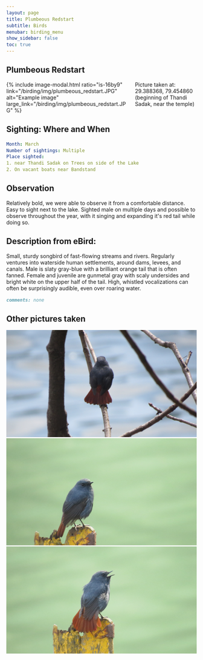 ```yaml
---
layout: page
title: Plumbeous Redstart
subtitle: Birds
menubar: birding_menu
show_sidebar: false
toc: true
---
```


## Plumbeous Redstart

<div class="columns">
<div class="column is-6">
{% include image-modal.html ratio="is-16by9" link="/birding/img/plumbeous_redstart.JPG" alt="Example image" large_link="/birding/img/plumbeous_redstart.JPG" %}
</div>
<div class="column is-6">
Picture taken at: 29.388368, 79.454860 (beginning of Thandi Sadak, near the temple)
</div>
</div>

## Sighting: Where and When
```yaml
Month: March
Number of sightings: Multiple
Place sighted: 
1. near Thandi Sadak on Trees on side of the Lake 
2. On vacant boats near Bandstand
```

## Observation
Relatively bold, we were able to observe it from a comfortable distance. Easy to sight next to the lake. Sighted male on multiple days and possible to observe throughout the year, with it singing and expanding it's red tail while doing so. 

## Description from eBird:
Small, sturdy songbird of fast-flowing streams and rivers. Regularly ventures into waterside human settlements, around dams, levees, and canals. Male is slaty gray-blue with a brilliant orange tail that is often fanned. Female and juvenile are gunmetal gray with scaly undersides and bright white on the upper half of the tail. High, whistled vocalizations can often be surprisingly audible, even over roaring water.

```markdown
comments: none
```

## Other pictures taken
![Plumbeous Redstart 1](/birding/img/plumbeous_redstart1.JPG)
![Plumbeous Redstart 2](/birding/img/plumbeous_redstart2.JPG)
![Plumbeous Redstart 3](/birding/img/plumbeous_redstart3.JPG)